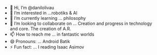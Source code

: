 - 👋 Hi, I’m @danilolivau
- 👀 I’m interested in ...robotiks & AI
- 🌱 I’m currently learning ... philosophy
- 💞️ I’m looking to collaborate on ... Creation and progress in technology and core. The creation of A.R.
- 📫 How to reach me ... in fantastic worlds
- 😄 Pronouns: ... Android Batik 
- ⚡ Fun fact: ... I reading Isaac Asimov

<!---
danilolivau/danilolivau is a ✨ special ✨ repository because its `README.md` (this file) appears on your GitHub profile.
You can click the Preview link to take a look at your changes.
--->
